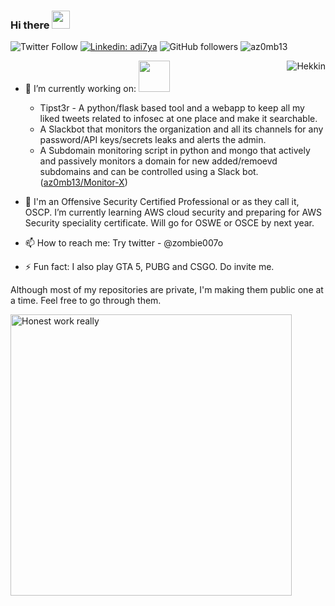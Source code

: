 ### Hi there <img src="https://github.com/TheDudeThatCode/TheDudeThatCode/blob/master/Assets/Hi.gif" width="29px">

![Twitter Follow](https://img.shields.io/twitter/follow/zombie007o?label=Follow)
[![Linkedin: adi7ya](https://img.shields.io/badge/-ad17ya-blue?style=flat-square&logo=Linkedin&logoColor=white&link=https://www.linkedin.com/in/ad17ya/)](https://www.linkedin.com/in/ad17ya/)
![GitHub followers](https://img.shields.io/github/followers/az0mb13?label=Follow&style=social)
<img src="https://komarev.com/ghpvc/?username=az0mb13" alt="az0mb13"/>

<img align="right" alt="Hekkin" src="https://media.giphy.com/media/iIqmM5tTjmpOB9mpbn/giphy.gif" />

- 🔭 I’m currently working on: <img src="https://media.giphy.com/media/LmNwrBhejkK9EFP504/giphy.gif" width="50" height="50" />
  * Tipst3r - A python/flask based tool and a webapp to keep all my liked tweets related to infosec at one place and make it searchable. 
  * A Slackbot that monitors the organization and all its channels for any password/API keys/secrets leaks and alerts the admin. 
  * A Subdomain monitoring script in python and mongo that actively and passively monitors a domain for new added/remoevd subdomains and can be controlled using a Slack bot. (<a href="https://github.com/az0mb13/Monitor-X">az0mb13/Monitor-X</a>)
  
  
- 🌱 I'm an Offensive Security Certified Professional or as they call it, OSCP. I’m currently learning AWS cloud security and preparing for AWS Security speciality certificate. Will go for OSWE or OSCE by next year.

- 📫 How to reach me: Try twitter - @zombie007o

- ⚡ Fun fact: I also play GTA 5, PUBG and CSGO. Do invite me.

Although most of my repositories are private, I'm making them public one at a time. Feel free to go through them.


<img align="left" width="450px" alt="Honest work really" src="https://camo.githubusercontent.com/3acf0a02c0f00d9dbf54f206cc52e14e1733573d/68747470733a2f2f7265732e636c6f7564696e6172792e636f6d2f726973686162686c616b686f7469612f696d6167652f75706c6f61642f76313539343433323632372f686f6e6573742d776f726b5f7472696b70762e6a7067" />
